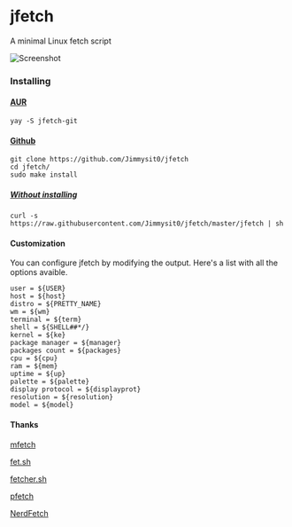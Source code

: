 # jfetch
A minimal Linux fetch script

![Screenshot](https://media.discordapp.net/attachments/743573851685912629/784631371519623171/unknown.png)

### Installing

#### [AUR](https://aur.archlinux.org/packages/jfetch-git/)

```
yay -S jfetch-git
```

#### [Github](https://github.com/Jimmysit0/jfetch)

```
git clone https://github.com/Jimmysit0/jfetch
cd jfetch/
sudo make install
```

##### [Without installing](https://raw.githubusercontent.com/Jimmysit0/jfetch/master/jfetch)

```
curl -s https://raw.githubusercontent.com/Jimmysit0/jfetch/master/jfetch | sh
```

#### Customization
You can configure jfetch by modifying the output. Here's a list with all the options avaible.

```
user = ${USER}
host = ${host}
distro = ${PRETTY_NAME}
wm = ${wm}
terminal = ${term}
shell = ${SHELL##*/}
kernel = ${ke}
package manager = ${manager}
packages count = ${packages}
cpu = ${cpu}
ram = ${mem}
uptime = ${up}
palette = ${palette}
display protocol = ${displayprot}
resolution = ${resolution}
model = ${model}
```

#### Thanks

[mfetch](https://github.com/depsterr/mfetch)

[fet.sh](https://github.com/6gk/fet.sh)

[fetcher.sh](https://github.com/unixporn/trup/blob/master/fetcher.sh)

[pfetch](https://github.com/dylanaraps/pfetch)

[NerdFetch](https://github.com/ThatOneCalculator/NerdFetch)
